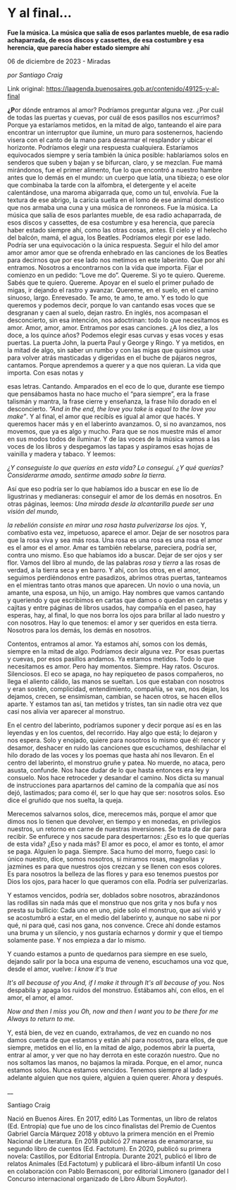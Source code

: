 # Y al final...

**Fue la música. La música que salía de esos parlantes mueble, de esa radio achaparrada, de esos discos y cassettes, de esa costumbre y esa herencia, que parecía haber estado siempre ahí**

06 de diciembre de 2023 - Miradas

_por Santiago Craig_

Link original: https://laagenda.buenosaires.gob.ar/contenido/49125-y-al-final



**¿P**or dónde entramos al amor? Podríamos preguntar alguna vez. ¿Por cuál de todas las puertas y cuevas, por cuál de esos pasillos nos escurrimos? Porque ya estaríamos metidos, en la mitad de algo, tanteando el aire para encontrar un interruptor que ilumine, un muro para sostenernos, haciendo visera con el canto de la mano para desarmar el resplandor y ubicar el horizonte. Podríamos elegir una respuesta cualquiera. Estaríamos equivocados siempre y sería también la única posible: hablaríamos solos en senderos que suben y bajan y se bifurcan, claro, y se mezclan. Fue mamá mirándonos, fue el primer alimento, fue lo que encontró a nuestro hambre antes que lo demás en el mundo: un cuerpo que latía, una tibieza; o ese olor que combinaba la tarde con la alfombra, el detergente y el aceite calentándose, una maroma abigarrada que, como un tul, envolvía. Fue la textura de ese abrigo, la caricia suelta en el lomo de ese animal doméstico que nos armaba una cuna y una música de ronroneos. Fue la música. La música que salía de esos parlantes mueble, de esa radio achaparrada, de esos discos y cassettes, de esa costumbre y esa herencia, que parecía haber estado siempre ahí, como las otras cosas, antes. El cielo y el helecho del balcón, mamá, el agua, los Beatles. Podríamos elegir por ese lado. Podría ser una equivocación o la única respuesta. Seguir el hilo del amor amor amor amor que se ofrenda enhebrado en las canciones de los Beatles para decirnos que por ese lado nos metimos en este laberinto. Que por ahí entramos. Nosotros a encontrarnos con la vida que importa.
Fijar el comienzo en un pedido: “Love me do”. Quereme. Si yo te quiero. Quereme. Sabés que te quiero. Quereme. Apoyar en el suelo el primer puñado de migas, ir dejando el rastro y avanzar. Quereme, en el suelo, en el camino sinuoso, largo. Enrevesado. Te amo, te amo, te amo. Y es todo lo que queremos y podemos decir, porque lo van cantando esas voces que se desgranan y caen al suelo, dejan rastro. En inglés, nos acompasan el desconcierto, sin esa intención, nos adoctrinan: todo lo que necesitamos es amor. Amor, amor, amor. Entramos por esas canciones. ¿A los diez, a los doce, a los quince años? Podemos elegir esas curvas y esas voces y esas puertas. La puerta John, la puerta Paul y George y Ringo. Y ya metidos, en la mitad de algo, sin saber un rumbo y con las migas que quisimos usar para volver atrás masticadas y digeridas en el buche de pájaros negros, cantamos. Porque aprendemos a querer y a que nos quieran. La vida que importa. Con esas notas y
 



esas letras. Cantando. Amparados en el eco de lo que, durante ese tiempo que pensábamos hasta no hace mucho el “para siempre”, era la frase talismán y mantra, la frase cierre y enseñanza, la frase hilo dorado en el desconcierto. *“And in the end, the love you take is equal to the love you make”*. Y al final, el amor que recibís es igual al amor que hacés. Y queremos hacer más y en el laberinto avanzamos. O, si no avanzamos, nos movemos, que ya es algo y mucho. Para que se nos muestre más el amor en sus modos todos de iluminar. Y de las voces de la música vamos a las voces de los libros y despegamos las tapas y aspiramos esas hojas de vainilla y madera y tabaco. Y leemos:




*¿Y conseguiste lo que
querías en esta vida?
Lo conseguí.
¿Y qué querías?
Considerarme amado, sentirme amado sobre la tierra.*




 Así que eso podría ser lo que habíamos ido a buscar en ese lío de ligustrinas y medianeras: conseguir el amor de los demás en nosotros. En otras páginas, leemos: *Una mirada desde la alcantarilla
puede ser una visión del mundo,*




*la rebelión consiste en mirar una rosa
hasta pulverizarse los ojos.* Y, combativo esta vez, impetuoso, aparece el amor. Dejar de ser nosotros para que la rosa viva y sea más rosa. Una rosa es una rosa es una rosa el amor es el amor es el amor. Amar es también rebelarse, pareciera, podría ser, contra uno mismo. Eso que habíamos ido a buscar. Dejar de ser ojos y ser flor. Vamos del libro al mundo, de las palabras *rosa* y *tierra* a las rosas de verdad, a la tierra seca y en barro. Y ahí, con los otros, en el amor, seguimos perdiéndonos entre pasadizos, abrimos otras puertas, tanteamos en el mientras tanto otras manos que aparecen. Un novio o una novia, un amante, una esposa, un hijo, un amigo. Hay nombres que vamos cantando y queriendo y que escribimos en cartas que damos o quedan en carpetas y cajitas y entre páginas de libros usados, hay compañía en el paseo, hay esperas, hay, al final, lo que nos borra los ojos para brillar al lado nuestro y con nosotros. Hay lo que tenemos: el amor y ser queridos en esta tierra. Nosotros para los demás, los demás en nosotros.
 



Contentos, entramos al amor. Ya estamos ahí, somos con los demás, siempre en la mitad de algo. Podríamos decir alguna vez. Por esas puertas y cuevas, por esos pasillos andamos. Ya estamos metidos. Todo lo que necesitamos es amor. Pero hay momentos. Siempre. Hay ratos. Oscuros. Silenciosos. El eco se apaga, no hay repiqueteo de pasos compañeros, no llega el aliento cálido, las manos se sueltan. Los que estaban con nosotros y eran sostén, complicidad, entendimiento, compañía, se van, nos dejan, los dejamos, crecen, se ensimisman, cambian, se hacen otros, se hacen ellos aparte. Y estamos tan así, tan metidos y tristes, tan sin nadie otra vez que casi nos alivia ver aparecer al monstruo.




En el centro del laberinto, podríamos suponer y decir porque así es en las leyendas y en los cuentos, del recorrido. Hay algo que está; lo dejaron y nos espera. Solo y enojado, quiere para nosotros lo mismo que él: rencor y desamor, deshacer en ruido las canciones que escuchamos, deshilachar el hilo dorado de las voces y los poemas que hasta ahí nos llevaron. En el centro del laberinto, el monstruo gruñe y patea. No muerde, no ataca, pero asusta, confunde. Nos hace dudar de lo que hasta entonces era ley y consuelo. Nos hace retroceder y desandar el camino. Nos dicta su manual de instrucciones para apartarnos del camino de la compañía que así nos dejó, lastimados; para como él, ser lo que hay que ser: nosotros solos. Eso dice el gruñido que nos suelta, la queja.




Merecemos salvarnos solos, dice, merecemos más, porque el amor que dimos nos lo tienen que devolver, en tiempo y en monedas, en privilegios nuestros, un retorno en carne de nuestras inversiones. Se trata de dar para recibir. Se enfurece y nos sacude para despertarnos: ¿Eso es lo que querías de esta vida? ¿Eso y nada más? El amor es poco, el amor es tonto, el amor se paga. Alguien lo paga. Siempre. Saca humo del morro, fuego casi: lo único nuestro, dice, somos nosotros, si miramos rosas, magnolias y jazmines es para que nuestros ojos crezcan y se llenen con esos colores. Es para nosotros la belleza de las flores y para eso tenemos puestos por Dios los ojos, para hacer lo que queramos con ella. Podría ser pulverizarlas.




Y estamos vencidos, podría ser, doblados sobre nosotros, abrazándonos las rodillas sin nada más que el monstruo que nos grita y nos bufa y nos presta su bullicio: Cada uno en uno, pide solo el monstruo, que así vivió y se acostumbró a estar, en el medio del laberinto y, aunque no sabe ni por qué, ni para qué, casi nos gana, nos convence. Crece ahí donde estamos una bruma y un silencio, y nos gustaría echarnos y dormir y que el tiempo solamente pase. Y nos empieza a dar lo mismo.




 Y cuando estamos a punto de quedarnos para siempre en ese suelo, dejando salir por la boca una espuma de veneno, escuchamos una voz que, desde el amor, vuelve:
*I know it's true*




*It's all because of you
And, if I make it through
It's all because of you.* Nos despabila y apaga los ruidos del monstruo. Estábamos ahí, con ellos, en el amor, el amor, el amor.
 



*Now and then
I miss you
Oh, now and then
I want you to be there for me Always to return to me.*




Y, está bien, de vez en cuando, extrañamos, de vez en cuando no nos damos cuenta de que estamos y están ahí para nosotros, para ellos, de que siempre, metidos en el lío, en la mitad de algo, podemos abrir la puerta, entrar al amor, y ver que no hay derrota en este corazón nuestro. Que no nos soltamos las manos, no bajamos la mirada. Porque, en el amor, nunca estamos solos. Nunca estamos vencidos. Tenemos siempre al lado y adelante alguien que nos quiere, alguien a quien querer. Ahora y después.




\_\_




Santiago Craig




Nació en Buenos Aires. En 2017, editó Las Tormentas, un libro de relatos (Ed. Entropía) que fue uno de los cinco finalistas del Premio de Cuentos Gabriel García Márquez 2018 y obtuvo la primera mención en el Premio Nacional de Literatura. En 2018 publicó 27 maneras de enamorarse, su segundo libro de cuentos (Ed. Factotum). En 2020, publicó su primera novela: Castillos, por Editorial Entropía. Durante 2021, publicó el libro de relatos Animales (Ed.Factotum) y publicará el libro-álbum infantil Un coso en colaboración con Pablo Bernasconi, por editorial Limonero (ganador del I Concurso internacional organizado de Libro Álbum SoyAutor).



